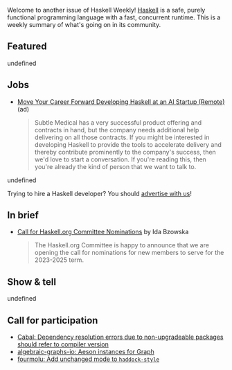 Welcome to another issue of Haskell Weekly!
[Haskell](https://www.haskell.org) is a safe, purely functional programming language with a fast, concurrent runtime.
This is a weekly summary of what's going on in its community.

## Featured

undefined

## Jobs

<!-- Runs from 2022-11-17 to 2022-12-08. -->
- [Move Your Career Forward Developing Haskell at an AI Startup (Remote)](https://bit.ly/subtle-haskell) (ad)
  > Subtle Medical has a very successful product offering and contracts in hand, but the company needs additional help delivering on all those contracts. If you might be interested in developing Haskell to provide the tools to accelerate delivery and thereby contribute prominently to the company's success, then we'd love to start a conversation. If you're reading this, then you're already the kind of person that we want to talk to.

undefined

Trying to hire a Haskell developer?
You should [advertise with us](https://haskellweekly.news/advertising.html)!

## In brief

- [Call for Haskell.org Committee Nominations](https://discourse.haskell.org/t/call-for-haskell-org-committee-nominations-the-2023-2025-term/5372?u=taylorfausak) by Ida Bzowska
  > The Haskell.org Committee is happy to announce that we are opening the call for nominations for new members to serve for the 2023-2025 term.

## Show & tell

undefined

## Call for participation

- [Cabal: Dependency resolution errors due to non-upgradeable packages should refer to compiler version](https://github.com/haskell/cabal/issues/7993)
- [algebraic-graphs-io: Aeson instances for Graph](https://github.com/ocramz/algebraic-graphs-io/issues/11)
- [fourmolu: Add unchanged mode to `haddock-style`](https://github.com/fourmolu/fourmolu/issues/266)
